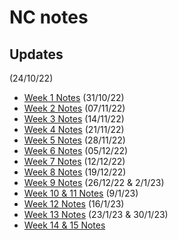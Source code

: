 # NC notes

## Updates

(24/10/22)
* [Week 1 Notes](https://hackmd.io/@Rs7-mZniS1WXLPIkTdk4Mg/SyUkJ0NVj)
(31/10/22)
* [Week 2 Notes](https://hackmd.io/@doPpmyH4Ta-4Yc8pq3u-ZA/HkaTvyiEo)
(07/11/22)
* [Week 3 Notes](https://hackmd.io/@doPpmyH4Ta-4Yc8pq3u-ZA/BknUwH-8i)
(14/11/22)
* [Week 4 Notes](https://hackmd.io/@doPpmyH4Ta-4Yc8pq3u-ZA/SyK53ltUo)
(21/11/22)
* [Week 5 Notes](https://hackmd.io/@doPpmyH4Ta-4Yc8pq3u-ZA/rJ5ikDfDj)
(28/11/22)
* [Week 6 Notes](https://hackmd.io/@doPpmyH4Ta-4Yc8pq3u-ZA/Hyu6ee6ws)
(05/12/22)
* [Week 7 Notes](https://hackmd.io/@doPpmyH4Ta-4Yc8pq3u-ZA/Hk25tFmus)
(12/12/22)
* [Week 8 Notes](https://hackmd.io/@doPpmyH4Ta-4Yc8pq3u-ZA/HyxgxaAOi)
(19/12/22)
* [Week 9 Notes](https://hackmd.io/@doPpmyH4Ta-4Yc8pq3u-ZA/S1PIcIdts)
(26/12/22 & 2/1/23)
* [Week 10 & 11 Notes](https://hackmd.io/@doPpmyH4Ta-4Yc8pq3u-ZA/H1OH_-_5j)
(9/1/23)
* [Week 12 Notes](https://hackmd.io/@doPpmyH4Ta-4Yc8pq3u-ZA/SynuaaMoo)
(16/1/23)
* [Week 13 Notes](https://hackmd.io/@doPpmyH4Ta-4Yc8pq3u-ZA/BkGJ-3oio)
(23/1/23 & 30/1/23)
* [Week 14 & 15 Notes](https://hackmd.io/@doPpmyH4Ta-4Yc8pq3u-ZA/BkQKSAn2s)
